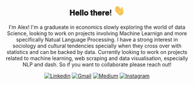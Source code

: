 
<div align="center">
<h2> 𝐇𝐞𝐥𝐥𝐨 𝐭𝐡𝐞𝐫𝐞!  <img src="https://github.com/ABSphreak/ABSphreak/blob/master/gifs/Hi.gif" width="30px"></h2> 

</div>

<div align="center" width="50">

<!--Introduction -->
I'm Alex! I'm a gradueate in economics slowly exploring the world of data Science, looking to work on projects involving Machine Learnign and more specifically Natual Language Processing. I have a strong interest in sociology and cultural tendencies specially when they cross over with statistics and can be backed by data.
Currently looking to work on projects related to machine learning, web scraping and data visualisation, especially NLP and dash. So if you want to collaborate please reach out!

<!-- Your badges -->
[![Linkedin](https://img.shields.io/badge/-JoykishanSharma-blue?style=flat&logo=Linkedin&logoColor=white)](https://www.linkedin.com/in/alexjuradogoni/)
[![Gmail](https://img.shields.io/badge/-joykishan120-c14438?style=flat&logo=Gmail&logoColor=white)](mailto:alexjuradogoni@gmail.com)
[![Medium](https://img.shields.io/badge/-@joykishan120-black?style=flat&logo=Medium&logoColor=white)](https://alex-jurado.medium.com/)
[![Instagram](https://img.shields.io/badge/-joykishan_sharma-c13584?style=flat&labelColor=c13584&logo=instagram&logoColor=white)](https://www.instagram.com/stereo_alex/)

